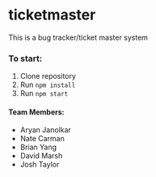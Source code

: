 # ticketmaster
This is a bug tracker/ticket master system

### To start:
1. Clone repository
2. Run `npm install`
3. Run `npm start`

#### Team Members:
- Aryan Janolkar
- Nate Carman
- Brian Yang
- David Marsh
- Josh Taylor